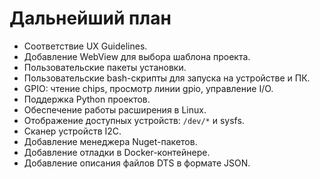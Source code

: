 # Дальнейший план

- Соответствие UX Guidelines.
- Добавление WebView для выбора шаблона проекта.
- Пользовательские пакеты установки.
- Пользовательские bash-скрипты для запуска на устройстве и ПК.
- GPIO: чтение chips, просмотр линии gpio, управление I/O.
- Поддержка Python проектов.
- Обеспечение работы расширения в Linux.
- Отображение доступных устройств: `/dev/*` и sysfs.
- Сканер устройств I2C.
- Добавление менеджера Nuget-пакетов.
- Добавление отладки в Docker-контейнере.
- Добавление описания файлов DTS в формате JSON.
